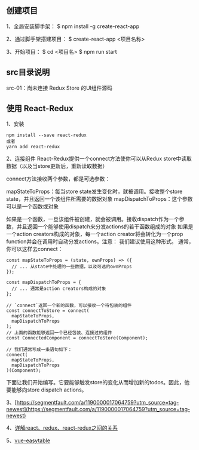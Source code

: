## 创建项目

1、全局安装脚手架：
$ npm install -g create-react-app

2、通过脚手架搭建项目：
$ create-react-app <项目名称>

3、开始项目：
$ cd <项目名>
$ npm run start

## src目录说明
src-01：尚未连接 Redux Store 的UI组件源码



## 使用 React-Redux 

1、安装
```
npm install --save react-redux
或者
yarn add react-redux
```


2、连接组件
React-Redux提供一个connect方法使你可以从Redux store中读取数据（以及当store更新后，重新读取数据）

connect方法接收两个参数，都是可选参数：

mapStateToProps：每当store state发生变化时，就被调用。接收整个store state，并且返回一个该组件所需要的数据对象
mapDispatchToProps：这个参数可以是一个函数或对象

如果是一个函数，一旦该组件被创建，就会被调用。接收dispatch作为一个参数，并且返回一个能够使用dispatch来分发actions的若干函数组成的对象
如果是一个action creators构成的对象，每一个action creator将会转化为一个prop function并会在调用时自动分发actions。注意： 我们建议使用这种形式。
通常，你可以这样去connect：
```
const mapStateToProps = (state, ownProps) => ({
  // ... 从state中处理的一些数据，以及可选的ownProps
});

const mapDispatchToProps = {
  // ... 通常是action creators构成的对象
};

// `connect`返回一个新的函数，可以接收一个待包装的组件
const connectToStore = connect(
  mapStateToProps,
  mapDispatchToProps
);
// 上面的函数能够返回一个已经包装、连接过的组件
const ConnectedComponent = connectToStore(Component);

// 我们通常写成一条语句如下：
connect(
  mapStateToProps,
  mapDispatchToProps
)(Component);
```
下面让我们开始编写<AddTodo/>。它要能够触发store的变化从而增加新的todos。因此，他要能够向store dispatch actions。


3、[https://segmentfault.com/a/1190000017064759?utm_source=tag-newest](https://segmentfault.com/a/1190000017064759?utm_source=tag-newest)


4、[详解react、redux、react-redux之间的关系](https://www.jianshu.com/p/728a1afce96d)

5、[vue-easytable](http://doc.huangsw.com/vue-easytable/app.html#/install)
